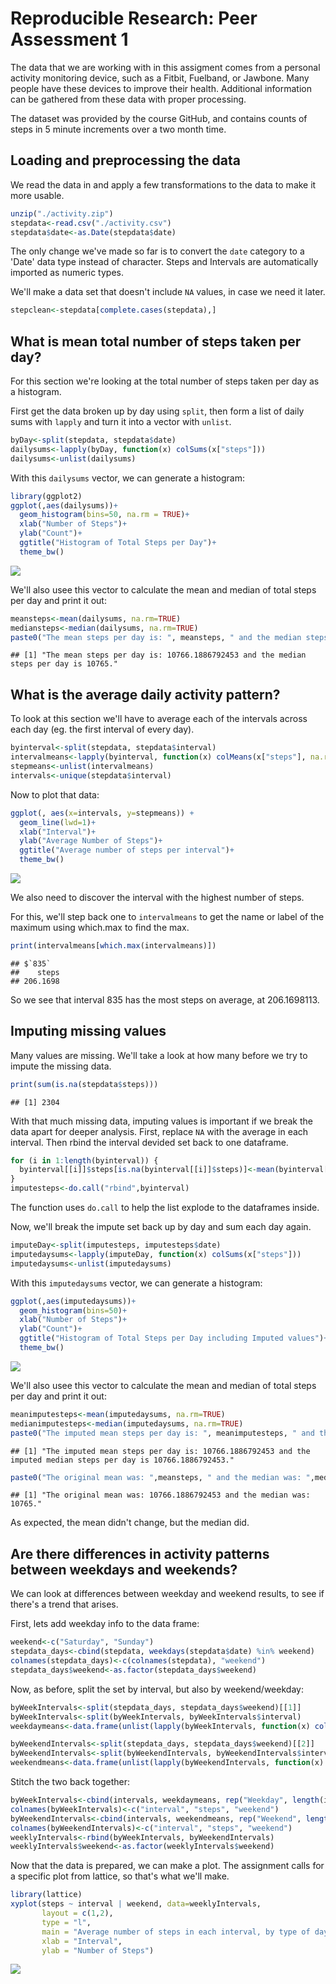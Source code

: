 # Reproducible Research: Peer Assessment 1

The data that we are working with in this assigment comes from a personal activity monitoring device, such as a Fitbit, Fuelband, or Jawbone. Many people have these devices to improve their health. Additional information can be gathered from these data with proper processing.

The dataset was provided by the course GitHub, and contains counts of steps in 5 minute increments over a two month time.

## Loading and preprocessing the data

We read the data in and apply a few transformations to the data to make it more usable. 


```r
unzip("./activity.zip")
stepdata<-read.csv("./activity.csv")
stepdata$date<-as.Date(stepdata$date)
```

The only change we've made so far is to convert the ```date``` category to a 'Date' data type instead of character. Steps and Intervals are automatically imported as numeric types.

We'll make a data set that doesn't include ```NA``` values, in case we need it later.


```r
stepclean<-stepdata[complete.cases(stepdata),]
```

## What is mean total number of steps taken per day?

For this section we're looking at the total number of steps taken per day as a histogram.

First get the data broken up by day using ```split```, then form a list of daily sums with ```lapply``` and turn it into a vector with ```unlist```.


```r
byDay<-split(stepdata, stepdata$date)
dailysums<-lapply(byDay, function(x) colSums(x["steps"]))
dailysums<-unlist(dailysums)
```

With this ```dailysums``` vector, we can generate a histogram:

```r
library(ggplot2)
ggplot(,aes(dailysums))+
  geom_histogram(bins=50, na.rm = TRUE)+
  xlab("Number of Steps")+
  ylab("Count")+
  ggtitle("Histogram of Total Steps per Day")+
  theme_bw()
```

![](PA1_template_files/figure-html/histogram_steps_per_day-1.png)<!-- -->

We'll also usee this vector to calculate the mean and median of total steps per day and print it out:

```r
meansteps<-mean(dailysums, na.rm=TRUE)
mediansteps<-median(dailysums, na.rm=TRUE)
paste0("The mean steps per day is: ", meansteps, " and the median steps per day is ", mediansteps, ".")
```

```
## [1] "The mean steps per day is: 10766.1886792453 and the median steps per day is 10765."
```


## What is the average daily activity pattern?

To look at this section we'll have to average each of the intervals across each day (eg. the first interval of every day). 


```r
byinterval<-split(stepdata, stepdata$interval)
intervalmeans<-lapply(byinterval, function(x) colMeans(x["steps"], na.rm=TRUE))
stepmeans<-unlist(intervalmeans)
intervals<-unique(stepdata$interval)
```

Now to plot that data:


```r
ggplot(, aes(x=intervals, y=stepmeans)) + 
  geom_line(lwd=1)+
  xlab("Interval")+
  ylab("Average Number of Steps")+
  ggtitle("Average number of steps per interval")+
  theme_bw()
```

![](PA1_template_files/figure-html/steps_per_interval-1.png)<!-- -->


We also need to discover the interval with the highest number of steps.

For this, we'll step back one to ```intervalmeans``` to get the name or label of the maximum using which.max to find the max.


```r
print(intervalmeans[which.max(intervalmeans)])
```

```
## $`835`
##    steps 
## 206.1698
```

So we see that interval 835 has the most steps on average, at 206.1698113.

## Imputing missing values
Many values are missing. We'll take a look at how many before we try to impute the missing data. 


```r
print(sum(is.na(stepdata$steps)))
```

```
## [1] 2304
```

With that much missing data, imputing values is important if we break the data apart for deeper analysis. First, replace ```NA``` with the average in each interval. Then rbind the interval devided set back to one dataframe.


```r
for (i in 1:length(byinterval)) {
  byinterval[[i]]$steps[is.na(byinterval[[i]]$steps)]<-mean(byinterval[[i]]$steps, na.rm=TRUE)
}
imputesteps<-do.call("rbind",byinterval)
```

The function uses ```do.call``` to help the list explode to the dataframes inside. 

Now, we'll break the impute set back up by day and sum each day again.


```r
imputeDay<-split(imputesteps, imputesteps$date)
imputedaysums<-lapply(imputeDay, function(x) colSums(x["steps"]))
imputedaysums<-unlist(imputedaysums)
```

With this ```imputedaysums``` vector, we can generate a histogram:

```r
ggplot(,aes(imputedaysums))+
  geom_histogram(bins=50)+
  xlab("Number of Steps")+
  ylab("Count")+
  ggtitle("Histogram of Total Steps per Day including Imputed values")+
  theme_bw()
```

![](PA1_template_files/figure-html/imputed_histogram-1.png)<!-- -->

We'll also usee this vector to calculate the mean and median of total steps per day and print it out:

```r
meanimputesteps<-mean(imputedaysums, na.rm=TRUE)
medianimputesteps<-median(imputedaysums, na.rm=TRUE)
paste0("The imputed mean steps per day is: ", meanimputesteps, " and the imputed median steps per day is ", medianimputesteps, ".")
```

```
## [1] "The imputed mean steps per day is: 10766.1886792453 and the imputed median steps per day is 10766.1886792453."
```

```r
paste0("The original mean was: ",meansteps, " and the median was: ",mediansteps,".")
```

```
## [1] "The original mean was: 10766.1886792453 and the median was: 10765."
```

As expected, the mean didn't change, but the median did.

## Are there differences in activity patterns between weekdays and weekends?

We can look at differences between weekday and weekend results, to see if there's a trend that arises. 

First, lets add weekday info to the data frame:

```r
weekend<-c("Saturday", "Sunday")
stepdata_days<-cbind(stepdata, weekdays(stepdata$date) %in% weekend)
colnames(stepdata_days)<-c(colnames(stepdata), "weekend")
stepdata_days$weekend<-as.factor(stepdata_days$weekend)
```

Now, as before, split the set by interval, but also by weekend/weekday:

```r
byWeekIntervals<-split(stepdata_days, stepdata_days$weekend)[[1]]
byWeekIntervals<-split(byWeekIntervals, byWeekIntervals$interval)
weekdaymeans<-data.frame(unlist(lapply(byWeekIntervals, function(x) colMeans(x["steps"], na.rm=TRUE))))

byWeekendIntervals<-split(stepdata_days, stepdata_days$weekend)[[2]]
byWeekendIntervals<-split(byWeekendIntervals, byWeekendIntervals$interval)
weekendmeans<-data.frame(unlist(lapply(byWeekendIntervals, function(x) colMeans(x["steps"], na.rm=TRUE))))
```

Stitch the two back together:

```r
byWeekIntervals<-cbind(intervals, weekdaymeans, rep("Weekday", length(intervals)))
colnames(byWeekIntervals)<-c("interval", "steps", "weekend")
byWeekendIntervals<-cbind(intervals, weekendmeans, rep("Weekend", length(intervals)))
colnames(byWeekendIntervals)<-c("interval", "steps", "weekend")
weeklyIntervals<-rbind(byWeekIntervals, byWeekendIntervals)
weeklyIntervals$weekend<-as.factor(weeklyIntervals$weekend)
```

Now that the data is prepared, we can make a plot. The assignment calls for a specific plot from lattice, so that's what we'll make.


```r
library(lattice)
xyplot(steps ~ interval | weekend, data=weeklyIntervals, 
       layout = c(1,2), 
       type = "l", 
       main = "Average number of steps in each interval, by type of day",
       xlab = "Interval",
       ylab = "Number of Steps")
```

![](PA1_template_files/figure-html/lattice_steps_per_interval-1.png)<!-- -->
